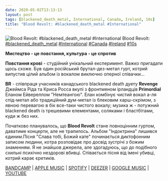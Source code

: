 ```yaml
---
date: 2020-05-02T13:13:13
layout: post
tags: [blackened_death_metal, International, Canada, Ireland, 10s]
title: "Blood Revolt: #blackened_death_metal #International"
---
```

![Blood Revolt: #blackened_death_metal #International](https://res.cloudinary.com/vast-space-unexplored/image/upload/q_auto,dpr_auto,w_auto/photos/photo_957_02-05-2020_13-13-13.jpg)
Blood Revolt: [#blackened_death_metal](/tags/#blackened_death_metal) [#International](/tags/#International) [#Canada](/tags/#Canada) [#Ireland](/tags/#Ireland) [#10s](/tags/#10s)

__Мистецтво - це повстання, культура - це спротив__

**Повстання крові** - студійний унікальний експеримент. Важко пригадати щось схоже. Був один російський брутал-дез-метал гурт, котрий випустив цілий альбом із вокалом виключно оперної співачки...

**BR** - співпраця учасників канадського blackened death дуету **Revenge** Джеймса Ріда та Криса Росса вкупі з фронтменом ірландців **Primordial** Еланом Ейвереллом &quot;Немтеангою&quot;. Елан комбінує чистий вокал а-ля спід-метал або традиційний дум-метал із блековим харш-скрімом, з явною перевагою в бік все-таки чистого вокалу; музика ж - потужний blackened death із трешевими елементами, соляками і бластбітами, куди ж без них.

Початково планувалось, що **Blood Revolt** стане повноцінним гуртом, даватиме концерти, але не трапилось. Альбом &quot;Індоктрина&quot; лишився єдиним.Пісня &quot;Слава тобі, Божий кате&quot; починається диктофонним записом людини, котра розповідає про досвід зустрічі з божим знаменням. Я не знайшов джерела, але здогадуюсь, що до подібного схильні психічно нездорові вбивці. Співається пісня від імені убивці, котрий карає єретиків.

[BANDCAMP](https://invictusproductions666.bandcamp.com/album/indoctrine) \| [APPLE MUSIC](https://music.apple.com/ru/album/indoctrine/384281311) \| [SPOTIFY](https://open.spotify.com/album/2dl1KMEaKL3Q0BcY9ufuhK) \| [DEEZER](https://www.deezer.com/album/7685599?utm_source=deezer&amp;utm_content=album-7685599&amp;utm_term=1601611822_1588414319&amp;utm_medium=web) \| [GOOGLE MUSIC](https://play.google.com/music/m/B4tormgbzkgu3entgp2ruehm4d4?t=Indoctrine_-_Blood_Revolt) \| [YOUTUBE](https://www.youtube.com/playlist?list=OLAK5uy_mCocjcvhb-u_0qPMRaO2Ns3G9BkhZ0ICQ)
